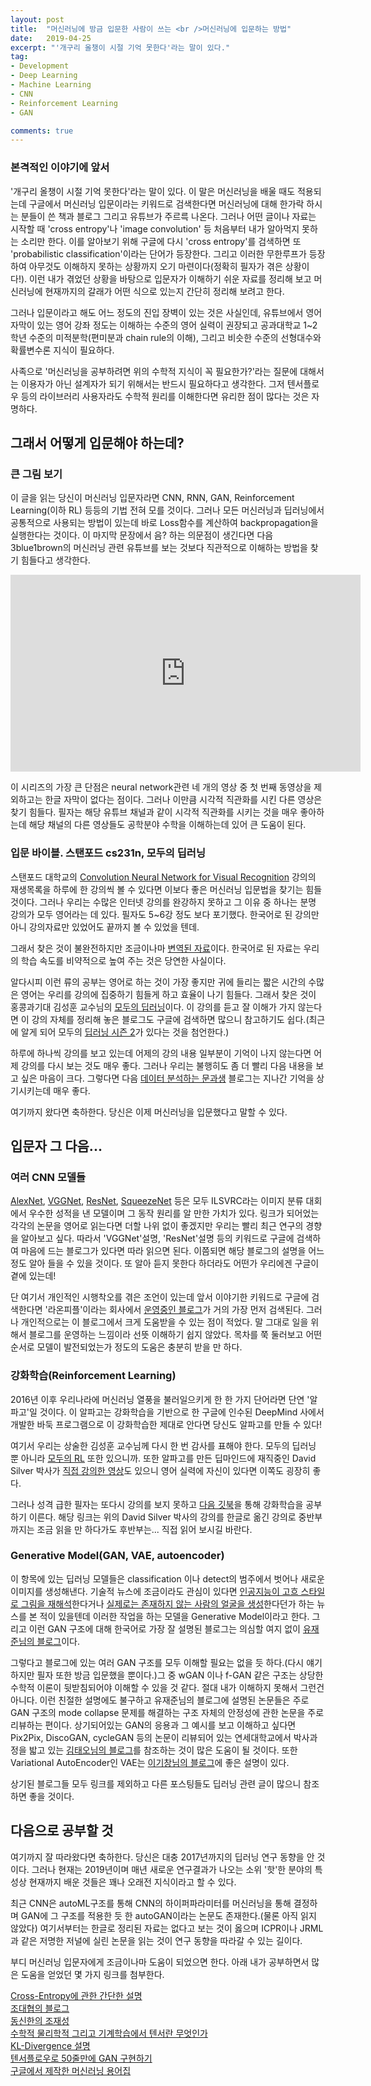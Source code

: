 ```yaml
---
layout: post
title:  "머신러닝에 방금 입문한 사람이 쓰는 <br />머신러닝에 입문하는 방법"
date:   2019-04-25
excerpt: "'개구리 올챙이 시절 기억 못한다'라는 말이 있다."
tag:
- Development
- Deep Learning
- Machine Learning
- CNN
- Reinforcement Learning
- GAN

comments: true
---
```


### 본격적인 이야기에 앞서

'개구리 올챙이 시절 기억 못한다'라는 말이 있다. 이 말은 머신러닝을 배울 때도 적용되는데 구글에서 머신러닝 입문이라는 키워드로 검색한다면 머신러닝에 대해 한가락 하시는 분들이 쓴 책과 블로그 그리고 유튜브가 주르륵 나온다. 그러나 어떤 글이나 자료는 시작할 때 'cross entropy'나 'image convolution' 등 처음부터 내가 알아먹지 못하는 소리만 한다. 이를 알아보기 위해 구글에 다시 'cross entropy'를 검색하면 또 'probabilistic classification'이라는 단어가 등장한다. 그리고 이러한 무한루프가 등장하여 아무것도 이해하지 못하는 상황까지 오기 마련이다(정확히 필자가 겪은 상황이다!). 이런 내가 겪었던 상황을 바탕으로 입문자가 이해하기 쉬운 자료를 정리해 보고 머신러닝에 현재까지의 갈래가 어떤 식으로 있는지 간단히 정리해 보려고 한다.

그러나 입문이라고 해도 어느 정도의 진입 장벽이 있는 것은 사실인데, 유튜브에서 영어 자막이 있는 영어 강좌 정도는 이해하는 수준의 영어 실력이 권장되고 공과대학교 1~2학년 수준의 미적분학(편미분과 chain rule의 이해), 그리고 비슷한 수준의 선형대수와 확률변수론 지식이 필요하다.

사족으로 '머신러닝을 공부하려면 위의 수학적 지식이 꼭 필요한가?'라는 질문에 대해서는 이용자가 아닌 설계자가 되기 위해서는 반드시 필요하다고 생각한다. 그저 텐서플로우 등의 라이브러리 사용자라도 수학적 원리를 이해한다면 유리한 점이 많다는 것은 자명하다.

## 그래서 어떻게 입문해야 하는데?
### 큰 그림 보기

이 글을 읽는 당신이 머신러닝 입문자라면 CNN, RNN, GAN, Reinforcement Learning(이하 RL) 등등의 기법 전혀 모를 것이다. 그러나 모든 머신러닝과 딥러닝에서 공통적으로 사용되는 방법이 있는데 바로 Loss함수를 계산하여 backpropagation을 실행한다는 것이다. 이 마지막 문장에서 음? 하는 의문점이 생긴다면 다음 3blue1brown의 머신러닝 관련 유튜브를 보는 것보다 직관적으로 이해하는 방법을 찾기 힘들다고 생각한다.
<iframe width="560" height="315" src="https://www.youtube.com/embed/aircAruvnKk" frameborder="0" allow="accelerometer; autoplay; encrypted-media; gyroscope; picture-in-picture" allowfullscreen></iframe>

이 시리즈의 가장 큰 단점은 neural network관련 네 개의 영상 중 첫 번째 동영상을 제외하고는 한글 자막이 없다는 점이다. 그러나 이만큼 시각적 직관화를 시킨 다른 영상은 찾기 힘들다. 필자는 해당 유튜브 채널과 같이 시각적 직관화를 시키는 것을 매우 좋아하는데 해당 채널의 다른 영상들도 공학분야 수학을 이해하는데 있어 큰 도움이 된다.

### 입문 바이블. 스탠포드 cs231n, 모두의 딥러닝
스탠포드 대학교의 [Convolution Neural Network for Visual Recognition](https://www.youtube.com/playlist?list=PL3FW7Lu3i5JvHM8ljYj-zLfQRF3EO8sYv) 강의의 재생목록을 하루에 한 강의씩 볼 수 있다면 이보다 좋은 머신러닝 입문법을 찾기는 힘들 것이다. 그러나 우리는 수많은 인터넷 강의를 완강하지 못하고 그 이유 중 하나는 분명 강의가 모두 영어라는 데 있다. 필자도 5~6강 정도 보다 포기했다. 한국어로 된 강의만 아니 강의자료만 있었어도 끝까지 볼 수 있었을 텐데.

그래서 찾은 것이 불완전하지만 조금이나마 [변역된 자료](https://aikorea.org/cs231n/)이다. 한국어로 된 자료는 우리의 학습 속도를 비약적으로 높여 주는 것은 당연한 사실이다.

알다시피 이런 류의 공부는 영어로 하는 것이 가장 좋지만 귀에 들리는 짧은 시간의 수많은 영어는 우리를 강의에 집중하기 힘들게 하고 효율이 나기 힘들다. 그래서 찾은 것이 홍콩과기대 김성훈 교수님의 [모두의 딥러닝](https://www.youtube.com/watch?v=BS6O0zOGX4E&list=PLlMkM4tgfjnLSOjrEJN31gZATbcj_MpUm)이다. 이 강의를 듣고 잘 이해가 가지 않는다면 이 강의 자체를 정리해 놓은 블로그도 구글에 검색하면 많으니 참고하기도 쉽다.(최근에 알게 되어 모두의 [딥러닝 시즌 2](https://www.youtube.com/watch?v=7eldOrjQVi0&list=PLQ28Nx3M4Jrguyuwg4xe9d9t2XE639e5C)가 있다는 것을 첨언한다.)

하루에 하나씩 강의를 보고 있는데 어제의 강의 내용 일부분이 기억이 나지 않는다면 어제 강의를 다시 보는 것도 매우 좋다. 그러나 우리는 불행히도 좀 더 빨리 다음 내용을 보고 싶은 마음이 크다. 그렇다면 다음 [데이터 분석하는 문과생](https://sacko.tistory.com/category/Data%20Science) 블로그는 지나간 기억을 상기시키는데 매우 좋다.

여기까지 왔다면 축하한다. 당신은 이제 머신러닝을 입문했다고 말할 수 있다.

## 입문자 그 다음...
### 여러 CNN 모델들
[AlexNet](https://papers.nips.cc/paper/4824-imagenet-classification-with-deep-convolutional-neural-networks.pdf), [VGGNet](https://arxiv.org/abs/1409.1556), [ResNet](http://www.arxiv.org/abs/1512.03385), [SqueezeNet](https://arxiv.org/abs/1602.07360) 등은 모두 ILSVRC라는 이미지 분류 대회에서 우수한 성적을 낸 모델이며 그 동작 원리를 알 만한 가치가 있다. 링크가 되어었는 각각의 논문을 영어로 읽는다면 더할 나위 없이 좋겠지만 우리는 빨리 최근 연구의 경향을 알아보고 싶다. 따라서 'VGGNet'설명, 'ResNet'설명 등의 키워드로 구글에 검색하여 마음에 드는 블로그가 있다면 따라 읽으면 된다. 이쯤되면 해당 블로그의 설명을 어느정도 알아 들을 수 있을 것이다. 또 알아 듣지 못한다 하더라도 어떤가 우리에겐 구글이 곁에 있는데!

단 여기서 개인적인 시행착오를 겪은 조언이 있는데 앞서 이야기한 키워드로 구글에 검색한다면 '라온피플'이라는 회사에서 [운영중인 블로그](https://blog.naver.com/PostList.nhn?blogId=laonple)가 거의 가장 먼저 검색된다. 그러나 개인적으로는 이 블로그에서 크게 도움받을 수 있는 점이 적었다. 말 그대로 일을 위해서 블로그를 운영하는 느낌이라 선뜻 이해하기 쉽지 않았다. 목차를 쭉 둘러보고 어떤 순서로 모델이 발전되었는가 정도의 도움은 충분히 받을 만 하다.

### 강화학습(Reinforcement Learning)
2016년 이후 우리나라에 머신러닝 열풍을 불러일으키게 한 한 가지 단어라면 단연 '알파고'일 것이다. 이 알파고는 강화학습을 기반으로 한 구글에 인수된 DeepMind 사에서 개발한 바둑 프로그램으로 이 강화학습한 제대로 안다면 당신도 알파고를 만들 수 있다!

여기서 우리는 상술한 김성훈 교수님께 다시 한 번 감사를 표해야 한다. 모두의 딥러닝 뿐 아니라 [모두의 RL](https://www.youtube.com/watch?v=dZ4vw6v3LcA&list=PLlMkM4tgfjnKsCWav-Z2F-MMFRx-2gMGG) 또한 있으니까.
또한 알파고를 만든 딥마인드에 재직중인 David Silver 박사가 [직접 강의한 영상](https://www.youtube.com/watch?v=2pWv7GOvuf0)도 있으니 영어 실력에 자신이 있다면 이쪽도 굉장히 좋다.

그러나 성격 급한 필자는 또다시 강의를 보지 못하고 [다음 깃북](https://dnddnjs.gitbooks.io/rl/content/index.html)을 통해 강화학습을 공부하기 이른다. 해당 링크는 위의 David Silver 박사의 강의를 한글로 옮긴 강의로 중반부까지는 조금 읽을 만 하다가도 후반부는... 직접 읽어 보시길 바란다.

### Generative Model(GAN, VAE, autoencoder)
이 항목에 있는 딥러닝 모델들은 classification 이나 detect의 범주에서 벗어나 새로운 이미지를 생성해낸다. 기술적 뉴스에 조금이라도 관심이 있다면 [인공지능이 고흐 스타일로 그림을 재해석](http://www.asiae.co.kr/news/view.htm?idxno=2017041911030791522)한다거나 [실제로는 존재하지 않는 사람의 얼굴을 생성](https://www.sciencetimes.co.kr/?news=ai%EB%A1%9C-%EC%A7%84%EC%A7%9C-%EA%B0%99%EC%9D%80-%EA%B0%80%EC%A7%9C-%EB%A7%8C%EB%93%A4%EA%B8%B0-%EA%B2%BD%EC%9F%81)한다던가 하는 뉴스를 본 적이 있을텐데 이러한 작업을 하는 모델을 Generative Model이라고 한다. 그리고 이런 GAN 구조에 대해 한국어로 가장 잘 설명된 블로그는 의심할 여지 없이 [유재준님의 블로그](http://jaejunyoo.blogspot.com/search/label/GAN)이다.

그렇다고 블로그에 있는 여러 GAN 구조를 모두 이해할 필요는 없을 듯 하다.(다시 얘기하지만 필자 또한 방금 입문했을 뿐이다.)그 중 wGAN 이나 f-GAN 같은 구조는 상당한 수학적 이론이 뒷받침되어야 이해할 수 있을 것 같다. 절대 내가 이해하지 못해서 그런건 아니다. 이런 친절한 설명에도 불구하고 유재준님의 블로그에 설명된 논문들은 주로 GAN 구조의 mode collapse 문제를 해결하는 구조 자체의 안정성에 관한 논문을 주로 리뷰하는 편이다. 상기되어있는 GAN의 응용과 그 예시를 보고 이해하고 싶다면 Pix2Pix, DiscoGAN, cycleGAN 등의 논문이 리뷰되어 있는 연세대학교에서 박사과정을 밟고 있는 [김태오님의 블로그](https://taeoh-kim.github.io/#blog)를 참조하는 것이 많은 도움이 될 것이다. 또한 Variational AutoEncoder인 VAE는 [이기창님의 블로그](https://ratsgo.github.io/generative%20model/2018/01/27/VAE/)에 좋은 설명이 있다.

상기된 블로그들 모두 링크를 제외하고 다른 포스팅들도 딥러닝 관련 글이 많으니 참조하면 좋을 것이다.

## 다음으로 공부할 것
여기까지 잘 따라왔다면 축하한다. 당신은 대충 2017년까지의 딥러닝 연구 동향을 안 것이다. 그러나 현재는 2019년이며 매년 새로운 연구결과가 나오는 소위 '핫'한 분야의 특성상 현재까지 배운 것들은 꽤나 오래전 지식이라고 할 수 있다.

최근 CNN은 autoML구조를 통해 CNN의 하이퍼파라미터를 머신러닝을 통해 결정하며 GAN에 그 구조를 적용한 듯 한 autoGAN이라는 논문도 존재한다.(물론 아직 읽지 않았다) 여기서부터는 한글로 정리된 자료는 없다고 보는 것이 옳으며 ICPR이나 JRML과 같은 저명한 저널에 실린 논문을 읽는 것이 연구 동향을 따라갈 수 있는 길이다.

부디 머신러닝 입문자에게 조금이나마 도움이 되었으면 한다. 아래 내가 공부하면서 많은 도움을 얻었던 몇 가지 링크를 첨부한다.

[Cross-Entropy에 관한 간단한 설명](http://blog.naver.com/PostView.nhn?blogId=gyrbsdl18&logNo=221013188633&redirect=Dlog&widgetTypeCall=true)  
[조대협의 블로그](https://bcho.tistory.com/)  
[동신한의 조재성](https://nittaku.tistory.com/category/%EB%A8%B8%EC%8B%A0%EB%9F%AC%EB%8B%9D%20%26%20%EB%94%A5%EB%9F%AC%EB%8B%9D/%EB%94%A5%EB%9F%AC%EB%8B%9D%20-%20Image%20classification)  
[수학적 물리학적 그리고 기계학습에서 텐서란 무엇인가](https://blog.naver.com/rlaghlfh/220914107525)  
[KL-Divergence 설명](https://brunch.co.kr/@chris-song/69)  
[텐서플로우로 50줄만에 GAN 구현하기](https://taeoh-kim.github.io/blog/tensorflow%EB%A1%9C-50%EC%A4%84%EC%A7%9C%EB%A6%AC-original-gan-code-%EA%B5%AC%ED%98%84%ED%95%98%EA%B8%B0/)  
[구글에서 제작한 머신러닝 용어집](https://developers.google.com/machine-learning/glossary/?hl=ko)  
